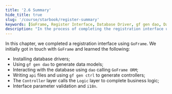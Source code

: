 ```yaml
---
title: '2.6 Summary'
hide_title: true
slug: '/course/starbook/register-summary'
keywords: [GoFrame, Register Interface, Database Driver, gf gen dao, Data Model, GoFrame ORM, API File, gf gen ctrl, Controller, Interface Parameter Validation]
description: "In the process of completing the registration interface using GoFrame, we learned to install database drivers, generate data models, interact with the database through DAO, write API files, use gf gen ctrl to generate controllers, and methods of interface parameter validation and internationalization processing, mastering the business logic connection between the Controller layer and the Logic layer."
---
```

In this chapter, we completed a registration interface using `GoFrame`. We initially got in touch with `GoFrame` and learned the following:

- Installing database drivers;
- Using `gf gen dao` to generate data models;
- Interacting with the database using `dao` calling `GoFrame ORM`;
- Writing `api` files and using `gf gen ctrl` to generate controllers;
- The `Controller` layer calls the `Logic` layer to complete business logic;
- Interface parameter validation and `i18n`.